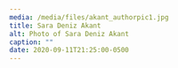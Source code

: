 ```yaml
---
media: /media/files/akant_authorpic1.jpg
title: Sara Deniz Akant
alt: Photo of Sara Deniz Akant
caption: ""
date: 2020-09-11T21:25:00-0500
---
```

